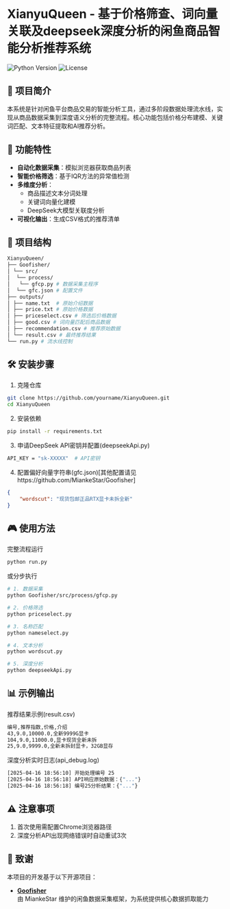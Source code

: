 # XianyuQueen - 基于价格筛查、词向量关联及deepseek深度分析的闲鱼商品智能分析推荐系统

![Python Version](https://img.shields.io/badge/Python-3.10%2B-blue)
![License](https://img.shields.io/badge/License-MIT-green)

## 📖 项目简介

本系统是针对闲鱼平台商品交易的智能分析工具，通过多阶段数据处理流水线，实现从商品数据采集到深度语义分析的完整流程。核心功能包括价格分布建模、关键词匹配、文本特征提取和AI推荐分析。

## 🚀 功能特性

- **自动化数据采集**：模拟浏览器获取商品列表
- **智能价格筛选**：基于IQR方法的异常值检测
- **多维度分析**：
  - 商品描述文本分词处理
  - 关键词向量化建模
  - DeepSeek大模型关联度分析
- **可视化输出**：生成CSV格式的推荐清单

## 📂 项目结构
```bash
XianyuQueen/
├── Goofisher/
│ └── src/
│  └── process/
│   └── gfcp.py # 数据采集主程序
│  └── gfc.json # 配置文件
├── outputs/
│ ├── name.txt  # 原始介绍数据
│ ├── price.txt # 原始价格数据
│ ├── priceselect.csv # 筛选后价格数据
│ ├── good.csv # 词向量匹配后商品数据
│ ├── recommendation.csv # 推荐原始数据
│ └── result.csv # 最终推荐结果
└── run.py # 流水线控制
```

## 🛠️ 安装步骤

1. 克隆仓库
```bash
git clone https://github.com/yourname/XianyuQueen.git
cd XianyuQueen
```

2. 安装依赖
```bash
pip install -r requirements.txt
```

3. 申请DeepSeek API密钥并配置(deepseekApi.py)
```bash
API_KEY = "sk-XXXXX"  # API密钥
```

4. 配置偏好向量字符串(gfc.json)[其他配置请见https://github.com/MiankeStar/Goofisher]
```json
{
	"wordscut": "现货包邮正品RTX显卡未拆全新"
}
```

## 🎮 使用方法
完整流程运行
```bash
python run.py
```

或分步执行
```bash
# 1. 数据采集
python Goofisher/src/process/gfcp.py

# 2. 价格筛选
python priceselect.py

# 3. 名称匹配
python nameselect.py

# 4. 文本分析
python wordscut.py

# 5. 深度分析
python deepseekApi.py
```

## 📊 示例输出
推荐结果示例(result.csv)
```bash
编号,推荐指数,价格,介绍
43,9.0,10000.0,全新9999G显卡  
104,9.0,11000.0,显卡现货全新未拆
25,9.0,9999.0,全新未拆封显卡，32GB显存
```

深度分析实时日志(api_debug.log)
```bash
[2025-04-16 18:56:10] 开始处理编号 25
[2025-04-16 18:56:18] API响应原始数据：{"..."}
[2025-04-16 18:56:18] 编号25分析结果：{"..."}
```

## ⚠️ 注意事项
1. 首次使用需配置Chrome浏览器路径
2. 深度分析API出现网络错误时自动重试3次

## 🙏 致谢

本项目的开发基于以下开源项目：

- **[Goofisher](https://github.com/MiankeStar/Goofisher)**  
  由 MiankeStar 维护的闲鱼数据采集框架，为系统提供核心数据抓取能力